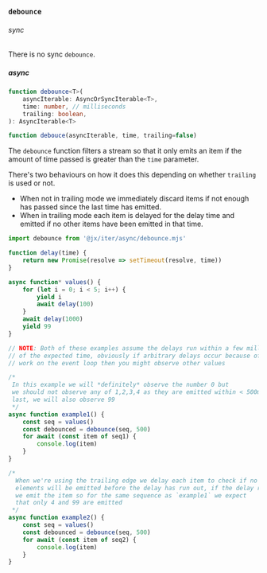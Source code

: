 
### `debounce`

###### sync

There is no sync `debounce`.

##### async

```ts
function debounce<T>(
    asyncIterable: AsyncOrSyncIterable<T>,
    time: number, // milliseconds
    trailing: boolean,
): AsyncIterable<T>

function debouce(asyncIterable, time, trailing=false)
```

The `debounce` function filters a stream so that it only emits an item if the amount of time passed is greater than the `time` parameter.

There's two behaviours on how it does this depending on whether `trailing` is used or not.
- When not in trailing mode we immediately discard items if not enough has passed since the last time has emitted.
- When in trailing mode each item is delayed for the delay time and emitted if no other items have been emitted in that time.

```js
import debounce from '@jx/iter/async/debounce.mjs'

function delay(time) {
    return new Promise(resolve => setTimeout(resolve, time))
}

async function* values() {
    for (let i = 0; i < 5; i++) {
        yield i
        await delay(100)
    }
    await delay(1000)
    yield 99
}

// NOTE: Both of these examples assume the delays run within a few milliseconds
// of the expected time, obviously if arbitrary delays occur because of other
// work on the event loop then you might observe other values

/*
 In this example we will *definitely* observe the number 0 but
 we should not observe any of 1,2,3,4 as they are emitted within < 500ms of the
 last, we will also observe 99
 */
async function example1() {
    const seq = values()
    const debounced = debounce(seq, 500)
    for await (const item of seq1) {
        console.log(item)
    }
}

/*
  When we're using the trailing edge we delay each item to check if no other
  elements will be emitted before the delay has run out, if the delay runs out
  we emit the item so for the same sequence as `example1` we expect
  that only 4 and 99 are emitted
 */
async function example2() {
    const seq = values()
    const debounced = debounce(seq, 500)
    for await (const item of seq2) {
        console.log(item)
    }
}
```

